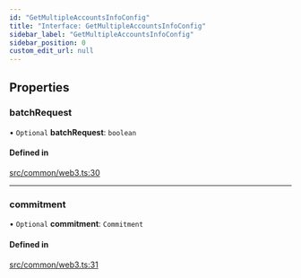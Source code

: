 ```yaml
---
id: "GetMultipleAccountsInfoConfig"
title: "Interface: GetMultipleAccountsInfoConfig"
sidebar_label: "GetMultipleAccountsInfoConfig"
sidebar_position: 0
custom_edit_url: null
---
```


## Properties

### batchRequest

• `Optional` **batchRequest**: `boolean`

#### Defined in

[src/common/web3.ts:30](https://github.com/raydium-io/raydium-sdk/blob/3d95730/src/common/web3.ts#L30)

___

### commitment

• `Optional` **commitment**: `Commitment`

#### Defined in

[src/common/web3.ts:31](https://github.com/raydium-io/raydium-sdk/blob/3d95730/src/common/web3.ts#L31)
